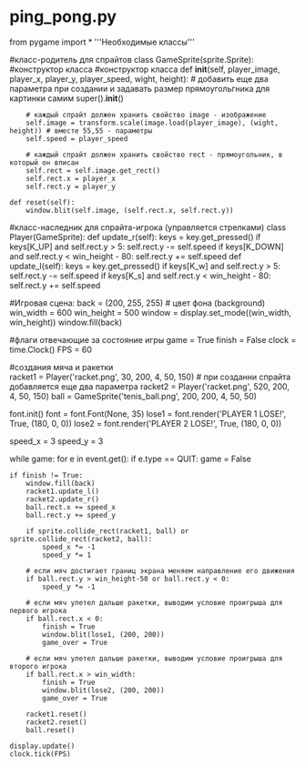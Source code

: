 # ping_pong.py
from pygame import *
'''Необходимые классы'''

#класс-родитель для спрайтов 
class GameSprite(sprite.Sprite):
    #конструктор класса
       #конструктор класса
    def __init__(self, player_image, player_x, player_y, player_speed, wight, height): # добавить еще два параметра при создании и задавать размер прямоугольгника для картинки самим
        super().__init__()
 
        # каждый спрайт должен хранить свойство image - изображение
        self.image = transform.scale(image.load(player_image), (wight, height)) # вместе 55,55 - параметры
        self.speed = player_speed
 
        # каждый спрайт должен хранить свойство rect - прямоугольник, в который он вписан
        self.rect = self.image.get_rect()
        self.rect.x = player_x
        self.rect.y = player_y

    def reset(self):
        window.blit(self.image, (self.rect.x, self.rect.y))

#класс-наследник для спрайта-игрока (управляется стрелками)
class Player(GameSprite):
    def update_r(self):
        keys = key.get_pressed()
        if keys[K_UP] and self.rect.y > 5:
            self.rect.y -= self.speed
        if keys[K_DOWN] and self.rect.y < win_height - 80:
            self.rect.y += self.speed
    def update_l(self):
        keys = key.get_pressed()
        if keys[K_w] and self.rect.y > 5:
            self.rect.y -= self.speed
        if keys[K_s] and self.rect.y < win_height - 80:
            self.rect.y += self.speed

#Игровая сцена:
back = (200, 255, 255) # цвет фона (background)
win_width = 600
win_height = 500
window = display.set_mode((win_width, win_height))
window.fill(back)

#флаги отвечающие за состояние игры
game = True
finish = False
clock = time.Clock()
FPS = 60

#создания мяча и ракетки    
racket1 = Player('racket.png', 30, 200, 4, 50, 150) # при созданни спрайта добавляется еще два параметра
racket2 = Player('racket.png', 520, 200, 4, 50, 150)
ball = GameSprite('tenis_ball.png', 200, 200, 4, 50, 50)

font.init()
font = font.Font(None, 35)
lose1 = font.render('PLAYER 1 LOSE!', True, (180, 0, 0))
lose2 = font.render('PLAYER 2 LOSE!', True, (180, 0, 0))

speed_x = 3
speed_y = 3

while game:
    for e in event.get():
        if e.type == QUIT:
            game = False
    
    if finish != True:
        window.fill(back)
        racket1.update_l()
        racket2.update_r()
        ball.rect.x += speed_x
        ball.rect.y += speed_y

        if sprite.collide_rect(racket1, ball) or sprite.collide_rect(racket2, ball):
            speed_x *= -1
            speed_y *= 1
        
        # если мяч достигает границ экрана меняем направление его движения
        if ball.rect.y > win_height-50 or ball.rect.y < 0:
            speed_y *= -1

        # если мяч улетел дальше ракетки, выводим условие проигрыша для первого игрока
        if ball.rect.x < 0:
            finish = True
            window.blit(lose1, (200, 200))
            game_over = True

        # если мяч улетел дальше ракетки, выводим условие проигрыша для второго игрока
        if ball.rect.x > win_width:
            finish = True
            window.blit(lose2, (200, 200))
            game_over = True

        racket1.reset()
        racket2.reset()
        ball.reset()

    display.update()
    clock.tick(FPS)
